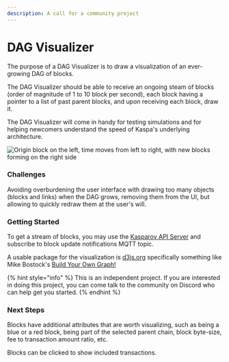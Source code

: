 ```yaml
---
description: A call for a community project
---
```


# DAG Visualizer

The purpose of a DAG Visualizer is to draw a visualization of an ever-growing DAG of blocks.

The DAG Visualizer should be able to receive an ongoing steam of blocks \(order of magnitude of 1 to 10 block per second\), each block having a pointer to a list of past parent blocks, and upon receiving each block, draw it.

The DAG Visualizer will come in handy for testing simulations and for helping newcomers understand the speed of Kaspa's underlying architecture.

![Origin block on the left, time moves from left to right, with new blocks forming on the right side](https://lh6.googleusercontent.com/W-v03qdqQp_1rQsHFz00A5p14z3Bklo3Ag09-a16aJNlXXpbOOEzhCdpTtnhROEO_A9e1TDghXRhTD21wVt4oO9lUhfezsGt6F8NQXSwzmWL-bvwvuMPEp4iPX5zn1U1CwFjHhwT)

### Challenges

Avoiding overburdening the user interface with drawing too many objects \(blocks and links\) when the DAG grows, removing them from the UI, but allowing to quickly redraw them at the user's will.

### Getting Started

To get a stream of blocks, you may use the [Kasparov API Server](../../../reference/kasparov-api-server/) and subscribe to block update notifications MQTT topic.

A usable package for the visualization is [d3js.org](https://d3js.org/) specifically something like Mike Bostock's [Build Your Own Graph!](https://bl.ocks.org/mbostock/929623)

{% hint style="info" %}
This is an independent project. If you are interested in doing this project, you can come talk to the community on Discord who can help get you started.
{% endhint %}

### Next Steps

Blocks have additional attributes that are worth visualizing, such as being a blue or a red block, being part of the selected parent chain, block byte-size, fee to transaction amount ratio, etc.

Blocks can be clicked to show included transactions.

